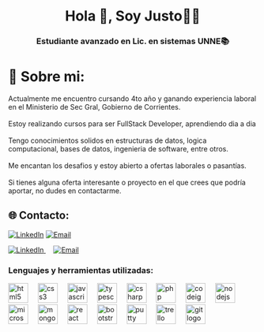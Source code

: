 <h1 align="center">Hola 👋, Soy Justo👨‍💻</h1>
<h3 align="center">Estudiante avanzado en Lic. en sistemas UNNE📚</h3>

# 🌟 Sobre mi:
Actualmente me encuentro cursando 4to año y ganando experiencia laboral en el Ministerio de Sec Gral, Gobierno de Corrientes.<br><br>
Estoy realizando cursos para ser FullStack Developer, aprendiendo dia a dia<br><br>
Tengo conocimientos solidos en estructuras de datos, logica computacional, bases de datos, ingenieria de software, entre otros.<br><br>
Me encantan los desafios y estoy abierto a ofertas laborales o pasantías.<br><br>
Si tienes alguna oferta interesante o proyecto en el que crees que podría aportar, no dudes en contactarme.

###

## 🌐 Contacto:
[![LinkedIn](https://img.shields.io/badge/LinkedIn-%230077B5.svg?logo=linkedin&logoColor=white)](https://linkedin.com/in/justoescobar) 
[![Email](https://img.shields.io/badge/Email-%23D14836.svg?logo=gmail&logoColor=white)](mailto:justoescobar3@gmail.com)

<a href="https://linkedin.com/in/justoescobar">
  <img src="https://img.shields.io/badge/LinkedIn-%230077B5.svg?logo=linkedin&logoColor=white" alt="LinkedIn" />
</a>
&nbsp;&nbsp;&nbsp; <!-- Espacio entre los badges -->
<a href="mailto:justoescobar3@gmail.com">
  <img src="https://img.shields.io/badge/Email-%23D14836.svg?logo=gmail&logoColor=white" alt="Email" />
</a>

###

</p>

<h3 align="left">Lenguajes y herramientas utilizadas:</h3>
<div align="left">
  <img src="https://cdn.jsdelivr.net/gh/devicons/devicon/icons/html5/html5-original.svg" height="40" alt="html5 logo"  />
  <img width="12" />
  <img src="https://cdn.jsdelivr.net/gh/devicons/devicon/icons/css3/css3-original.svg" height="40" alt="css3 logo"  />
  <img width="12" />
  <img src="https://cdn.jsdelivr.net/gh/devicons/devicon/icons/javascript/javascript-original.svg" height="40" alt="javascript logo"  />
  <img width="12" />
  <img src="https://cdn.jsdelivr.net/gh/devicons/devicon/icons/typescript/typescript-original.svg" height="40" alt="typescript logo"  />
  <img width="12" />
  <img src="https://cdn.jsdelivr.net/gh/devicons/devicon/icons/csharp/csharp-original.svg" height="40" alt="csharp logo"  />
  <img width="12" />
  <img src="https://cdn.jsdelivr.net/gh/devicons/devicon/icons/php/php-original.svg" height="40" alt="php logo"  />
  <img width="12" />
  <img src="https://cdn.jsdelivr.net/gh/devicons/devicon/icons/codeigniter/codeigniter-plain.svg" height="40" alt="codeigniter logo"  />
  <img width="12" />
  <img src="https://cdn.jsdelivr.net/gh/devicons/devicon/icons/nodejs/nodejs-original.svg" height="40" alt="nodejs logo"  />
  <img width="12" />
  <img src="https://cdn.jsdelivr.net/gh/devicons/devicon/icons/microsoftsqlserver/microsoftsqlserver-plain.svg" height="40" alt="microsoftsqlserver logo"  />
  <img width="12" />
  <img src="https://cdn.jsdelivr.net/gh/devicons/devicon/icons/mongodb/mongodb-original.svg" height="40" alt="mongodb logo"  />
  <img width="12" />
  <img src="https://cdn.jsdelivr.net/gh/devicons/devicon/icons/react/react-original.svg" height="40" alt="react logo"  />
  <img width="12" />
  <img src="https://cdn.jsdelivr.net/gh/devicons/devicon/icons/bootstrap/bootstrap-original.svg" height="40" alt="bootstrap logo"  />
  <img width="12" />
  <img src="https://cdn.jsdelivr.net/gh/devicons/devicon/icons/putty/putty-original.svg" height="40" alt="putty logo"  />
  <img width="12" />
  <img src="https://cdn.jsdelivr.net/gh/devicons/devicon/icons/trello/trello-plain.svg" height="40" alt="trello logo"  />
  <img width="12" />
  <img src="https://cdn.jsdelivr.net/gh/devicons/devicon/icons/git/git-original.svg" height="40" alt="git logo"  />
</div>

###

